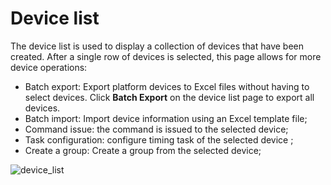 # Device list

The device list is used to display a collection of devices that have been created. After a single row of devices is selected, this page allows for more device operations:

- Batch export: Export platform devices to Excel files without having to select devices. Click **Batch Export** on the device list page to export all devices.
- Batch import: Import device information using an Excel template file;
- Command issue: the command is issued to the selected device;
- Task configuration: configure timing task of the selected device ;
- Create a group: Create a group from the selected device;

![device_list](_assets/device_list.png)
